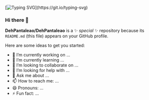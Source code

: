 [![Typing SVG](https://readme-typing-svg.herokuapp.com/?lines=Hello+World,+I´m+Deborah+Pantaleão!;I´m+a+Front-End+Developer.;Welcome+to+my+GitHub!)](https://git.io/typing-svg)
### Hi there 👋


**DehPantaleao/DehPantaleao** is a ✨ _special_ ✨ repository because its `README.md` (this file) appears on your GitHub profile.

Here are some ideas to get you started:

- 🔭 I’m currently working on ...
- 🌱 I’m currently learning ...
- 👯 I’m looking to collaborate on ...
- 🤔 I’m looking for help with ...
- 💬 Ask me about ...
- 📫 How to reach me: ...
- 😄 Pronouns: ...
- ⚡ Fun fact: ...

